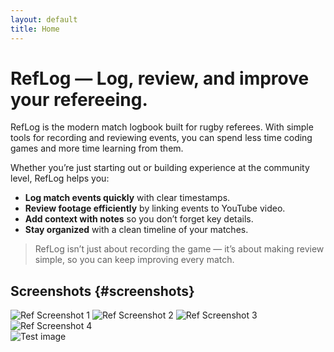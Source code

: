 ```yaml
---
layout: default
title: Home
---
```


# RefLog — Log, review, and improve your refereeing.

RefLog is the modern match logbook built for rugby referees. With simple tools for recording and reviewing events, you can spend less time coding games and more time learning from them.  

Whether you’re just starting out or building experience at the community level, RefLog helps you:  
- **Log match events quickly** with clear timestamps.  
- **Review footage efficiently** by linking events to YouTube video.  
- **Add context with notes** so you don’t forget key details.  
- **Stay organized** with a clean timeline of your matches.  

> RefLog isn’t just about recording the game — it’s about making review simple, so you can keep improving every match.

## Screenshots {#screenshots}
<div class="shots">
  <img src="{{ '/img/screenshots/01reflog.png' | relative_url }}" alt="Ref Screenshot 1"/>
  <img src="{{ '/img/screenshots/02reflog.png' | relative_url }}" alt="Ref Screenshot 2"/>
  <img src="{{ '/img/screenshots/03reflog.png' | relative_url }}" alt="Ref Screenshot 3"/>
  <img src="{{ '/img/screenshots/04reflog.png' | relative_url }}" alt="Ref Screenshot 4"/>
</div>

<img src="https://upload.wikimedia.org/wikipedia/en/7/70/Shrek.jpg" alt="Test image" />
